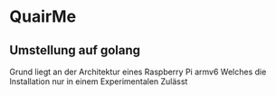 # QuairMe

## Umstellung auf golang

Grund liegt an der Architektur eines Raspberry Pi armv6
Welches die Installation nur in einem Experimentalen Zulässt